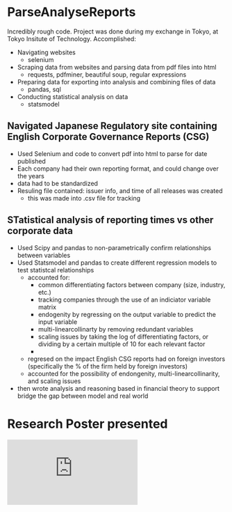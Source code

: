 # ParseAnalyseReports

Incredibly rough code.
Project was done during my exchange in Tokyo, at Tokyo Insitute of Technology. 
Accomplished:
- Navigating websites
  - selenium
- Scraping data from websites and parsing data from pdf files into html
  - requests, pdfminer, beautiful soup, regular expressions
- Preparing data for exporting into analysis and combining files of data
  - pandas, sql
- Conducting statistical analysis on data
  - statsmodel

## Navigated Japanese Regulatory site containing English Corporate Governance Reports (CSG)
- Used Selenium and code to convert pdf into html to parse for date published 
- Each company had their own reporting format, and could change over the years
- data had to be standardized
- Resuling file contained: issuer info, and time of all releases was created
  - this was made into .csv file for tracking
  
## STatistical analysis of reporting times vs other corporate data
- Used Scipy and pandas to non-parametrically confirm relationships between variables
- Used Statsmodel and pandas to create different regression models to test statistcal relationships
  - accounted for:
    - common differentiating factors between company (size, industry, etc.)
    - tracking companies through the use of an indiciator variable matrix
    - endogenity by regressing on the output variable to predict the input variable
    - multi-linearcollinarty by removing redundant variables
    - scaling issues by taking the log of differentiating factors, or dividing by a certain multiple of 10 for each relevant factor
    - 
  - regresed on the impact English CSG reports had on foreign investors (specifically the % of the firm held by foreign investors)
  - accounted for the possibility of endongenity, multi-linearcollinarity, and scaling issues
- then wrote analysis and reasoning based in financial theory to support bridge the gap between model and real world


# Research Poster presented
![Results of Analysis](https://github.com/derekwhat/ParseAnalyseReports/blob/main/YSEP%20poster.pdf)
